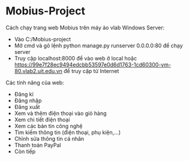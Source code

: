 # Mobius-Project
Cách chạy trang web Mobius trên máy ảo vlab Windows Server:
- Vào C:/Mobius-project
- Mở cmd và gõ lệnh python manage.py runserver 0.0.0.0:80 để chạy server
- Truy cập localhost:8000 để vào web ở local hoặc https://99e7f28ec9494edcbb53597e0d6d1763-1cd60300-vm-80.vlab2.uit.edu.vn để truy cập từ Internet

Các tính năng của web:
- Đăng kí
- Đăng nhập
- Đăng xuất
- Xem và thêm điện thoại vào giỏ hàng
- Xem chi tiết điện thoại
- Xem các bản tin công nghệ
- Tìm kiếm thông tin (điện thoại, phụ kiện,...)
- Chỉnh sửa thông tin cá nhân
- Thanh toán PayPal
- Còn tiếp
